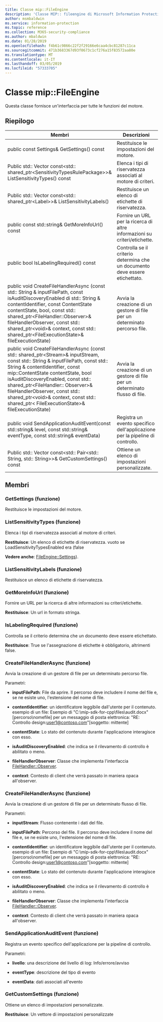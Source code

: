 ```yaml
---
title: Classe mip::FileEngine
description: 'Classe MIP:: fileengine di Microsoft Information Protection (MIP) SDK vengono documentate.'
author: msmbaldwin
ms.service: information-protection
ms.topic: reference
ms.collection: M365-security-compliance
ms.author: mbaldwin
ms.date: 01/28/2019
ms.openlocfilehash: f4b61c9866c22f2f29166e6caa4cbc81287c11ca
ms.sourcegitcommit: 471b3683367d93f0673c1cf276a15f83572aa80e
ms.translationtype: MT
ms.contentlocale: it-IT
ms.lasthandoff: 03/05/2019
ms.locfileid: "57333705"
---
```

# <a name="class-mipfileengine"></a>Classe mip::FileEngine 
Questa classe fornisce un'interfaccia per tutte le funzioni del motore.
  
## <a name="summary"></a>Riepilogo
 Membri                        | Descrizioni                                
--------------------------------|---------------------------------------------
public const Settings& GetSettings() const  |  Restituisce le impostazioni del motore.
Public std:: Vector const\<std:: shared_ptr\<SensitivityTypesRulePackage\>\>& ListSensitivityTypes() const  |  Elenca i tipi di riservatezza associati al motore di criteri.
Public std:: Vector const\<std:: shared_ptr\<Label\>\>& ListSensitivityLabels()  |  Restituisce un elenco di etichette di riservatezza.
public const std::string& GetMoreInfoUrl() const  |  Fornire un URL per la ricerca di altre informazioni su criteri/etichette.
public bool IsLabelingRequired() const  |  Controlla se il criterio determina che un documento deve essere etichettato.
public void CreateFileHandlerAsync (const std:: String & inputFilePath, const isAuditDiscoveryEnabled di std:: String & contentIdentifier, const ContentState contentState, bool, const std:: shared_ptr\<FileHandler::Observer\>& fileHandlerObserver, const std:: shared_ptr\<void\>& context, const std:: shared_ptr\<FileExecutionState\>& fileExecutionState)  |  Avvia la creazione di un gestore di file per un determinato percorso file.
public void CreateFileHandlerAsync (const std:: shared_ptr\<Stream\>& inputStream, const std:: String & inputFilePath, const std:: String & contentIdentifier, const mip::ContentState contentState, bool isAuditDiscoveryEnabled, const std:: shared_ptr\<FileHandler:: Observer\>& fileHandlerObserver, const std:: shared_ptr\<void\>& context, const std:: shared_ptr\< FileExecutionState\>& fileExecutionState)  |  Avvia la creazione di un gestore di file per un determinato flusso di file.
public void SendApplicationAuditEvent(const std::string& level, const std::string& eventType, const std::string& eventData)  |  Registra un evento specifico dell'applicazione per la pipeline di controllo.
Public std:: Vector const\<std:: Pair\<std:: String, std:: String\>\>& GetCustomSettings() const  |  Ottiene un elenco di impostazioni personalizzate.
  
## <a name="members"></a>Membri
  
### <a name="getsettings-function"></a>GetSettings (funzione)
Restituisce le impostazioni del motore.
  
### <a name="listsensitivitytypes-function"></a>ListSensitivityTypes (funzione)
Elenca i tipi di riservatezza associati al motore di criteri.

  
**Restituisce**: Un elenco di etichette di riservatezza. vuoto se LoadSensitivityTypesEnabled era (false
  
**Vedere anche**: [FileEngine::Settings](class_mip_fileengine_settings.md)).
  
### <a name="listsensitivitylabels-function"></a>ListSensitivityLabels (funzione)
Restituisce un elenco di etichette di riservatezza.
  
### <a name="getmoreinfourl-function"></a>GetMoreInfoUrl (funzione)
Fornire un URL per la ricerca di altre informazioni su criteri/etichette.

  
**Restituisce**: Un url in formato stringa.
  
### <a name="islabelingrequired-function"></a>IsLabelingRequired (funzione)
Controlla se il criterio determina che un documento deve essere etichettato.

  
**Restituisce**: True se l'assegnazione di etichette è obbligatorio, altrimenti false.
  
### <a name="createfilehandlerasync-function"></a>CreateFileHandlerAsync (funzione)
Avvia la creazione di un gestore di file per un determinato percorso file.

Parametri:  
* **inputFilePath**: File da aprire. Il percorso deve includere il nome del file e, se ne esiste uno, l'estensione del nome di file. 


* **contentIdentifier**: un identificatore leggibile dall'utente per il contenuto. esempio di un file: Esempio di "C:\mip-sdk-for-cpp\files\audit.docx" [percorso\nomefile] per un messaggio di posta elettronica: "RE: Controllo design:user1@contoso.com"[soggetto: mittente] 


* **contentState**: Lo stato del contenuto durante l'applicazione interagisce con esso. 


* **isAuditDiscoveryEnabled**: che indica se il rilevamento di controllo è abilitato o meno. 


* **fileHandlerObserver**: Classe che implementa l'interfaccia [FileHandler::Observer](class_mip_filehandler_observer.md). 


* **context**: Contesto di client che verrà passato in maniera opaca all'observer.


  
### <a name="createfilehandlerasync-function"></a>CreateFileHandlerAsync (funzione)
Avvia la creazione di un gestore di file per un determinato flusso di file.

Parametri:  
* **inputStream**: Flusso contenente i dati del file. 


* **inputFilePath**: Percorso del file. Il percorso deve includere il nome del file e, se ne esiste uno, l'estensione del nome di file. 


* **contentIdentifier**: un identificatore leggibile dall'utente per il contenuto. esempio di un file: Esempio di "C:\mip-sdk-for-cpp\files\audit.docx" [percorso\nomefile] per un messaggio di posta elettronica: "RE: Controllo design:user1@contoso.com"[soggetto: mittente] 


* **contentState**: Lo stato del contenuto durante l'applicazione interagisce con esso. 


* **isAuditDiscoveryEnabled**: che indica se il rilevamento di controllo è abilitato o meno. 


* **fileHandlerObserver**: Classe che implementa l'interfaccia [FileHandler::Observer](class_mip_filehandler_observer.md). 


* **context**: Contesto di client che verrà passato in maniera opaca all'observer.


  
### <a name="sendapplicationauditevent-function"></a>SendApplicationAuditEvent (funzione)
Registra un evento specifico dell'applicazione per la pipeline di controllo.

Parametri:  
* **livello**: una descrizione del livello di log: Info/errore/avviso 


* **eventType**: descrizione del tipo di evento 


* **eventData**: dati associati all'evento


  
### <a name="getcustomsettings-function"></a>GetCustomSettings (funzione)
Ottiene un elenco di impostazioni personalizzate.

  
**Restituisce**: Un vettore di impostazioni personalizzate
